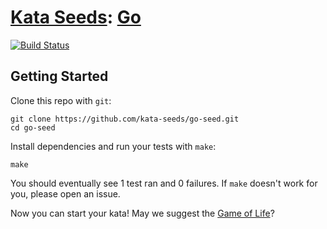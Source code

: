 # [Kata Seeds](http://kata-seeds.github.io): [Go](http://golang.org)
[![Build Status](https://travis-ci.org/kata-seeds/go-seed.svg?branch=master)](https://travis-ci.org/kata-seeds/go-seed)

## Getting Started

Clone this repo with `git`:

    git clone https://github.com/kata-seeds/go-seed.git
    cd go-seed

Install dependencies and run your tests with `make`:

    make

You should eventually see 1 test ran and 0 failures. If `make` doesn't work for you, please open an issue.

Now you can start your kata! May we suggest the [Game of Life](http://en.wikipedia.org/wiki/Conway's_Game_of_Life)?
